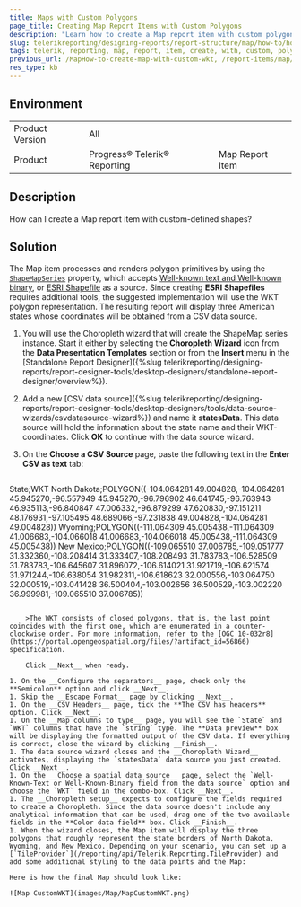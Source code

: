 ```yaml
---
title: Maps with Custom Polygons
page_title: Creating Map Report Items with Custom Polygons
description: "Learn how to create a Map report item with custom polygons when using Telerik Reporting in this step-by-step tutorial."
slug: telerikreporting/designing-reports/report-structure/map/how-to/how-to-create-a-map-with-custom-polygons
tags: telerik, reporting, map, report, item, create, with, custom, polygons
previous_url: /MapHow-to-create-map-with-custom-wkt, /report-items/map/how-to/how-to-create-a-map-with-custom-polygons
res_type: kb
---
```


## Environment

<table>
	<tbody>
		<tr>
			<td>Product Version</td>
			<td>All</td>
		</tr>
		<tr>
			<td>Product</td>
			<td>Progress® Telerik® Reporting</td>
			<td>Map Report Item</td>
		</tr>
	</tbody>
</table>

## Description

How can I create a Map report item with custom-defined shapes?

## Solution

The Map item processes and renders polygon primitives by using the [`ShapeMapSeries`](/reporting/api/Telerik.Reporting.ShapeMapSeries) property, which accepts [Well-known text and Well-known binary](https://en.wikipedia.org/wiki/Well-known_text_representation_of_geometry), or [ESRI Shapefile](https://en.wikipedia.org/wiki/Shapefile) as a source. Since creating __ESRI Shapefiles__ requires additional tools, the suggested implementation will use the WKT polygon representation. The resulting report will display three American states whose coordinates will be obtained from a CSV data source.

1. You will use the Choropleth wizard that will create the ShapeMap series instance. Start it either by selecting the __Choropleth Wizard__ icon from the **Data Presentation Templates** section or from the __Insert__ menu in the [Standalone Report Designer]({%slug telerikreporting/designing-reports/report-designer-tools/desktop-designers/standalone-report-designer/overview%}).
1. Add a new [CSV data source]({%slug telerikreporting/designing-reports/report-designer-tools/desktop-designers/tools/data-source-wizards/csvdatasource-wizard%}) and name it __statesData__. This data source will hold the information about the state name and their WKT-coordinates. Click **OK** to continue with the data source wizard.
1. On the __Choose a CSV Source__ page, paste the following text in the **Enter CSV as text** tab:

	````
State;WKT
	North Dakota;POLYGON((-104.064281 49.004828,-104.064281 45.945270,-96.557949 45.945270,-96.796902 46.641745,-96.763943 46.935113,-96.840847 47.006332,-96.879299 47.620830,-97.151211 48.176931,-97.105495 48.689066,-97.231838 49.004828,-104.064281 49.004828))
	Wyoming;POLYGON((-111.064309 45.005438,-111.064309 41.006683,-104.066018 41.006683,-104.066018 45.005438,-111.064309 45.005438))
	New Mexico;POLYGON((-109.065510 37.006785,-109.051777 31.332360,-108.208414 31.333407,-108.208493 31.783783,-106.528509 31.783783,-106.645607 31.896072,-106.614021 31.921719,-106.621574 31.971244,-106.638054 31.982311,-106.618623 32.000556,-103.064750 32.000519,-103.041428 36.500404,-103.002656 36.500529,-103.002220 36.999981,-109.065510 37.006785))
````

	>The WKT consists of closed polygons, that is, the last point coincides with the first one, which are enumerated in a counter-clockwise order. For more information, refer to the [OGC 10-032r8](https://portal.opengeospatial.org/files/?artifact_id=56866) specification.

	Click __Next__ when ready.

1. On the __Configure the separators__ page, check only the **Semicolon** option and click __Next__.
1. Skip the __Escape Format__ page by clicking __Next__.
1. On the __CSV Headers__ page, tick the **The CSV has headers** option. Click __Next__.
1. On the __Map columns to type__ page, you will see the `State` and `WKT` columns that have the `string` type. The **Data preview** box will be displaying the formatted output of the CSV data. If everything is correct, close the wizard by clicking __Finish__.
1. The data source wizard closes and the __Choropleth Wizard__ activates, displaying the `statesData` data source you just created. Click __Next__.
1. On the __Choose a spatial data source__ page, select the `Well-Known-Text or Well-Known-Binary field from the data source` option and choose the `WKT` field in the combo-box. Click __Next__.
1. The __Choropleth setup__ expects to configure the fields required to create a Choropleth. Since the data source doesn't include any analytical information that can be used, drag one of the two available fields in the **Color data field** box. Click __Finish__.
1. When the wizard closes, the Map item will display the three polygons that roughly represent the state borders of North Dakota, Wyoming, and New Mexico. Depending on your scenario, you can set up a [`TileProvider`](/reporting/api/Telerik.Reporting.TileProvider) and add some additional styling to the data points and the Map:

Here is how the final Map should look like:

![Map CustomWKT](images/Map/MapCustomWKT.png)
